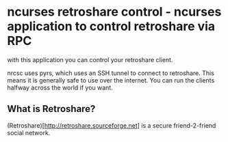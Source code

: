 # ncurses retroshare control - ncurses application to control retroshare via RPC #

with this application you can control your retroshare client.

nrcsc uses pyrs, which uses an SSH tunnel to connect to retroshare. This means it is generally
safe to use over the internet. You can run the clients halfway across the world if you want.

## What is Retroshare? ##

(Retroshare)[http://retroshare.sourceforge.net] is a secure friend-2-friend social network. 

